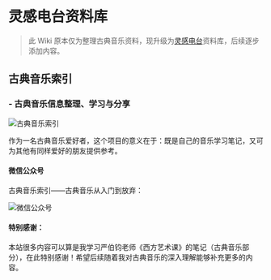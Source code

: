 # 灵感电台资料库

> 此 Wiki 原本仅为整理古典音乐资料，现升级为[灵感电台](https://museradio.net)资料库，后续逐步添加内容。

## 古典音乐索引

### - 古典音乐信息整理、学习与分享

![古典音乐索引](amWiki/images/logo.png "古典音乐信息整理、学习与分享")

作为一名古典音乐爱好者，这个项目的意义在于：既是自己的音乐学习笔记，又可为其他有同样爱好的朋友提供参考。

#### 微信公众号

古典音乐索引——古典音乐从入门到放弃：

![微信公众号](amWiki/images/weixin.png "古典音乐索引")

#### 特别感谢：

本站很多内容可以算是我学习严伯钧老师《西方艺术课》的笔记（古典音乐部分），在此特别感谢！希望后续随着我对古典音乐的深入理解能够补充更多的内容。
